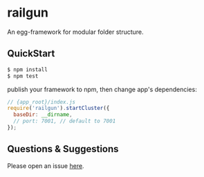 # railgun

An egg-framework for modular folder structure.

## QuickStart

```bash
$ npm install
$ npm test
```

publish your framework to npm, then change app's dependencies:

```js
// {app_root}/index.js
require('railgun').startCluster({
  baseDir: __dirname,
  // port: 7001, // default to 7001
});

```

## Questions & Suggestions

Please open an issue [here](https://github.com/eggjs/egg/issues).

